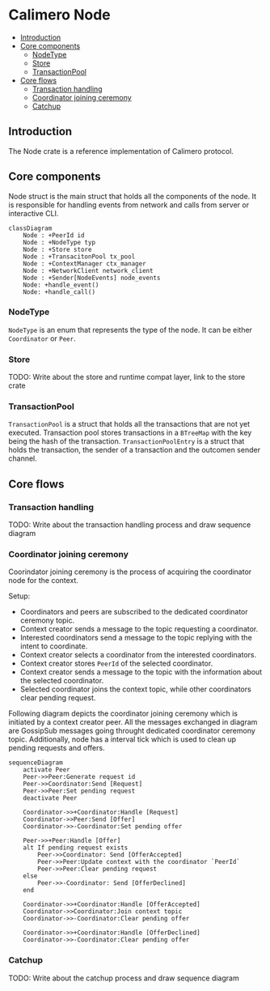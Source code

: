 # Calimero Node
- [Introduction](#introduction)
- [Core components](#core-components)
  - [NodeType](#nodetype)
  - [Store](#store)
  - [TransactionPool](#transactionpool)
- [Core flows](#core-flows)
  - [Transaction handling](#transaction-handling)
  - [Coordinator joining ceremony](#coordinator-joining-ceremony)
  - [Catchup](#catchup)

## Introduction

The Node crate is a reference implementation of Calimero protocol.

## Core components

Node struct is the main struct that holds all the components of the node.
It is responsible for handling events from network and calls from server or interactive CLI.

```mermaid
classDiagram
    Node : +PeerId id
    Node : +NodeType typ
    Node : +Store store
    Node : +TransacitonPool tx_pool
    Node : +ContextManager ctx_manager
    Node : +NetworkClient network_client
    Node : +Sender[NodeEvents] node_events
    Node: +handle_event()
    Node: +handle_call()
```

### NodeType

`NodeType` is an enum that represents the type of the node. It can be either `Coordinator` or `Peer`.

### Store

TODO: Write about the store and runtime compat layer, link to the store crate

### TransactionPool

`TransactionPool` is a struct that holds all the transactions that are not yet executed.
Transaction pool stores transactions in a `BTreeMap` with the key being the hash of the transaction.
`TransactionPoolEntry` is a struct that holds the transaction, the sender of a transaction and the outcomen sender channel.

## Core flows

### Transaction handling

TODO: Write about the transaction handling process and draw sequence diagram

### Coordinator joining ceremony

Coorindator joining ceremony is the process of acquiring the coordinator node for the context.

Setup:
- Coordinators and peers are subscribed to the dedicated coordinator ceremony topic.
- Context creator sends a message to the topic requesting a coordinator.
- Interested coordinators send a message to the topic replying with the intent to coordinate.
- Context creator selects a coordinator from the interested coordinators.
- Context creator stores `PeerId` of the selected coordinator.
- Context creator sends a message to the topic with the information about the selected coordinator.
- Selected coordinator joins the context topic, while other coordinators clear pending request.

Following diagram depicts the coordinator joining ceremony which is initiated by a context creator peer.
All the messages exchanged in diagram are GossipSub messages going throught dedicated coordinator ceremony topic.
Additionally, node has a interval tick which is used to clean up pending requests and offers.

```mermaid
sequenceDiagram
    activate Peer
    Peer->>Peer:Generate request id
    Peer->>Coordinator:Send [Request]
    Peer->>Peer:Set pending request
    deactivate Peer

    Coordinator->>+Coordinator:Handle [Request]
    Coordinator->>Peer:Send [Offer]
    Coordinator->>-Coordinator:Set pending offer

    Peer->>+Peer:Handle [Offer]
    alt If pending request exists
        Peer->>Coordinator: Send [OfferAccepted]
        Peer->>Peer:Update context with the coordinator `PeerId`
        Peer->>Peer:Clear pending request
    else
        Peer->>-Coordinator: Send [OfferDeclined]
    end

    Coordinator->>+Coordinator:Handle [OfferAccepted]
    Coordinator->>Coordinator:Join context topic
    Coordinator->>-Coordinator:Clear pending offer

    Coordinator->>+Coordinator:Handle [OfferDeclined]
    Coordinator->>-Coordinator:Clear pending offer
```

### Catchup

TODO: Write about the catchup process and draw sequence diagram
